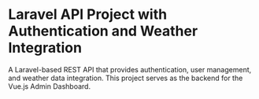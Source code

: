 # Laravel API Project with Authentication and Weather Integration

A Laravel-based REST API that provides authentication, user management, and weather data integration. This project serves as the backend for the Vue.js Admin Dashboard.

